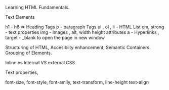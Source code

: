 Learning HTML Fundamentals.

Text Elements

h1 - h6 => Heading Tags
p - paragraph Tags
ul , ol , li - HTML List
em, strong - text properties
img - Images , alt, width height attributes
a - Hyperlinks , target - _blank to open the page in new window

Structuring of HTML, 
Accesibiity enhancement,
Semantic Containers.
Grouping of Elements.


<!-- Css Introduction -->

Inline vs Internal VS external CSS

Text properties, 

  font-size, 
  font-style, 
  font-amily, 
  text-transform, 
  line-height
  text-align